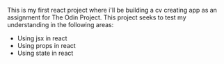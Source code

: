 This is my first react project where i'll be building a cv creating app as an assignment for The Odin Project. This project seeks to test my understanding in the following areas:

- Using jsx in react
- Using props in react
- Using state in react

